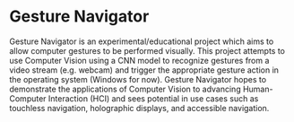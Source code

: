 # Gesture Navigator
Gesture Navigator is an experimental/educational project which aims to allow computer gestures to be performed visually. This project attempts to use Computer Vision using a CNN model
to recognize gestures from a video stream (e.g. webcam) and trigger the appropriate gesture action in the operating system (Windows for now). Gesture Navigator hopes to 
demonstrate the applications of Computer Vision to advancing Human-Computer Interaction (HCI) and sees potential in use cases such as touchless navigation, holographic displays, and accessible navigation.
